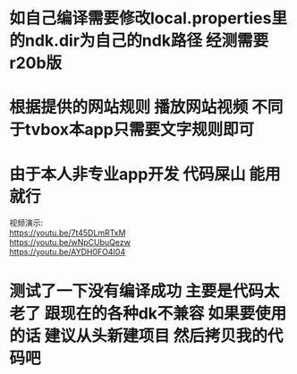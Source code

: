 # 如自己编译需要修改local.properties里的ndk.dir为自己的ndk路径 经测需要r20b版
# 根据提供的网站规则 播放网站视频 不同于tvbox本app只需要文字规则即可
# 由于本人非专业app开发  代码屎山  能用就行
视频演示:      
https://youtu.be/7t45DLmRTxM    
https://youtu.be/wNpCUbuQezw    
https://youtu.be/AYDH0FO4I04   

# 测试了一下没有编译成功 主要是代码太老了 跟现在的各种dk不兼容 如果要使用的话 建议从头新建项目 然后拷贝我的代码吧
